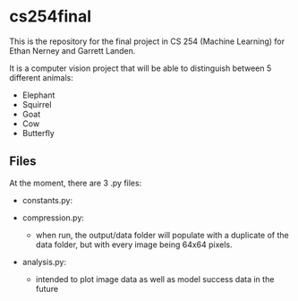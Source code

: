 # cs254final

This is the repository for the final project in CS 254 (Machine Learning) for Ethan Nerney and Garrett Landen.

It is a computer vision project that will be able to distinguish between 5 different animals:
- Elephant
- Squirrel
- Goat
- Cow
- Butterfly



## Files
At the moment, there are 3 .py files:   
- constants.py:
- compression.py:
    - when run, the output/data folder will populate with a duplicate of the data folder, but with every image being 64x64 pixels.
    
- analysis.py: 
    - intended to plot image data as well as model success data in the future
